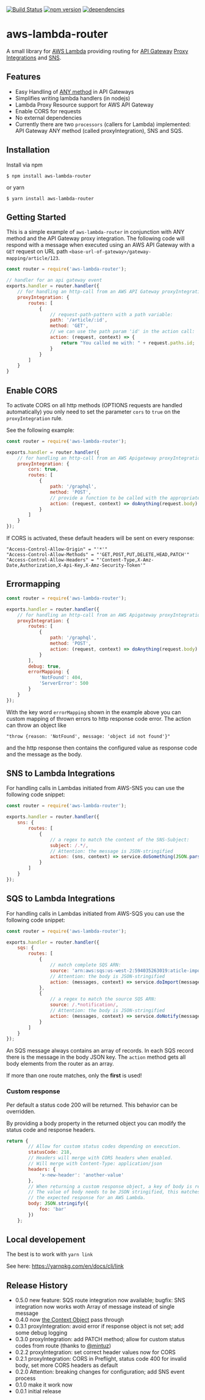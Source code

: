 
[![Build Status](https://travis-ci.org/spring-media/aws-lambda-router.svg?branch=master)](https://travis-ci.org/spring-media/aws-lambda-router)
[![npm version](https://badge.fury.io/js/aws-lambda-router.svg)](https://badge.fury.io/js/aws-lambda-router)
[![dependencies](https://david-dm.org/spring-media/aws-lambda-router.svg)](https://www.npmjs.com/package/aws-lambda-router)

# aws-lambda-router

A small library for [AWS Lambda](https://aws.amazon.com/lambda/details) providing routing for [API Gateway](https://aws.amazon.com/api-gateway) [Proxy Integrations](https://docs.aws.amazon.com/apigateway/latest/developerguide/api-gateway-set-up-simple-proxy.html) and [SNS](https://aws.amazon.com/sns).

## Features

* Easy Handling of [ANY method](https://docs.aws.amazon.com/apigateway/latest/developerguide/api-gateway-method-settings-method-request.html#setup-method-add-http-method) in API Gateways
* Simplifies writing lambda handlers (in nodejs)
* Lambda Proxy Resource support for AWS API Gateway
* Enable CORS for requests
* No external dependencies
* Currently there are two `processors` (callers for Lambda) implemented: API Gateway ANY method (called proxyIntegration), SNS and SQS. 

## Installation
Install via npm

```
$ npm install aws-lambda-router
```
or yarn

```
$ yarn install aws-lambda-router
```

## Getting Started

This is a simple example of `aws-lambda-router` in conjunction with ANY method and the API Gateway proxy integration. The following code will respond with a message when executed using an AWS API Gateway with a `GET` request on URL path `<base-url-of-gateway>/gateway-mapping/article/123`.

```js
const router = require('aws-lambda-router');

// handler for an api gateway event
exports.handler = router.handler({
    // for handling an http-call from an AWS API Gateway proxyIntegration we provide the following config:
    proxyIntegration: {
        routes: [
            {
                // request-path-pattern with a path variable:
                path: '/article/:id',
                method: 'GET',
                // we can use the path param 'id' in the action call:
                action: (request, context) => {
                    return "You called me with: " + request.paths.id;
                }
            }
        ]
    }
}
```


## Enable CORS 

To activate CORS on all http methods (OPTIONS requests are handled automatically) you only need to set the parameter `cors` to `true` on the `proxyIntegration` rule. 

See the following example:  


```js
const router = require('aws-lambda-router');

exports.handler = router.handler({
    // for handling an http-call from an AWS Apigateway proxyIntegration we provide the following config:
    proxyIntegration: {
        cors: true,
        routes: [
            {
                path: '/graphql',
                method: 'POST',
                // provide a function to be called with the appropriate data
                action: (request, context) => doAnything(request.body)
            }
        ]
    }
});
```  

If CORS is activated, these default headers will be sent on every response:  
    
    "Access-Control-Allow-Origin" = "'*'"
    "Access-Control-Allow-Methods" = "'GET,POST,PUT,DELETE,HEAD,PATCH'"
    "Access-Control-Allow-Headers" = "'Content-Type,X-Amz-Date,Authorization,X-Api-Key,X-Amz-Security-Token'"


## Errormapping

```js
const router = require('aws-lambda-router');

exports.handler = router.handler({
    // for handling an http-call from an AWS Apigateway proxyIntegration we provide the following config:
    proxyIntegration: {
        routes: [
            {
                path: '/graphql',
                method: 'POST',
                action: (request, context) => doAnything(request.body)
            }
        ],
        debug: true,
        errorMapping: {
            'NotFound': 404,
            'ServerError': 500
        }
    }
});
``` 

With the key word `errorMapping` shown in the example above you can custom mapping of thrown errors to http response code error.
The action can throw an object like

    "throw {reason: 'NotFound', message: 'object id not found'}"

and the http response then contains the configured value as response code and the message as the body.
        

## SNS to Lambda Integrations

For handling calls in Lambdas initiated from AWS-SNS you can use the following code snippet:

```js
const router = require('aws-lambda-router');

exports.handler = router.handler({
    sns: {
        routes: [
            {
                // a regex to match the content of the SNS-Subject:
                subject: /.*/,
                // Attention: the message is JSON-stringified
                action: (sns, context) => service.doSomething(JSON.parse(sns.Message))
            }
        ]
    }
});
```

## SQS to Lambda Integrations

For handling calls in Lambdas initiated from AWS-SQS you can use the following code snippet:

```js
const router = require('aws-lambda-router');

exports.handler = router.handler({
    sqs: {
        routes: [
            {
                // match complete SQS ARN:
                source: 'arn:aws:sqs:us-west-2:594035263019:aticle-import',
                // Attention: the body is JSON-stringified
                action: (messages, context) => service.doImport(messages)
            },
            {
                // a regex to match the source SQS ARN:
                source: /.*notification/,
                // Attention: the body is JSON-stringified
                action: (messages, context) => service.doNotify(messages)
            }
        ]
    }
});
```

An SQS message always contains an array of records. In each SQS record there is the message in the body JSON key. 
The `action` method gets all body elements from the router as an array.

If more than one route matches, only the **first** is used!

### Custom response

Per default a status code 200 will be returned. This behavior can be overridden.

By providing a body property in the returned object you can modify the status code and response headers.

```js
return {
        // Allow for custom status codes depending on execution.
        statusCode: 218,
        // Headers will merge with CORS headers when enabled.
        // Will merge with Content-Type: application/json
        headers: {
            'x-new-header': 'another-value'
        },
        // When returning a custom response object, a key of body is required
        // The value of body needs to be JSON stringified, this matches
        // the expected response for an AWS Lambda.
        body: JSON.stringify({
            foo: 'bar'
        })
    };
```

## Local developement

The best is to work with ```yarn link```

See here: https://yarnpkg.com/en/docs/cli/link


## Release History

* 0.5.0 new feature: SQS route integration now available; bugfix: SNS integration now works woth Array of message instead of single message
* 0.4.0 now [the Context Object](https://docs.aws.amazon.com/lambda/latest/dg/nodejs-prog-model-handler.html) pass through
* 0.3.1 proxyIntegration: avoid error if response object is not set; add some debug logging
* 0.3.0 proxyIntegration: add PATCH method; allow for custom status codes from route (thanks to [@mintuz](https://github.com/mintuz))
* 0.2.2 proxyIntegration: set correct header values now for CORS
* 0.2.1 proxyIntegration: CORS in Preflight, status code 400 for invalid body, set more CORS headers as default
* 0.2.0 Attention: breaking changes for configuration; add SNS event process
* 0.1.0 make it work now
* 0.0.1 initial release

